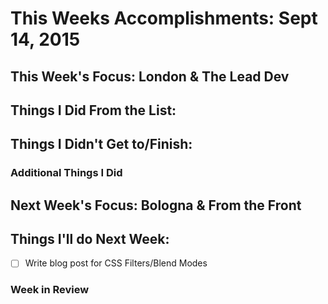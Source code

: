 # This Weeks Accomplishments: Sept 14, 2015

## This Week's Focus: London & The Lead Dev

## Things I Did From the List:

## Things I Didn't Get to/Finish:


### Additional Things I Did

## Next Week's Focus: Bologna & From the Front

## Things I'll do Next Week:

- [ ] Write blog post for CSS Filters/Blend Modes

### Week in Review
